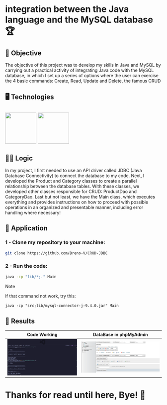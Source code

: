 # integration between the Java language and the MySQL database :trophy:
## :rocket: Objective 
The objective of this project was to develop my skills in Java and MySQL by carrying out a practical activity of integrating Java code with the MySQL database, in which I set up a series of options where the user can exercise the 4 basic commands: Create, Read, Update and Delete, the famous CRUD  
## :desktop_computer: Technologies
<img src="https://cdn.jsdelivr.net/gh/devicons/devicon@latest/icons/java/java-original-wordmark.svg" width = "100" height = "100"/> <img src="https://cdn.jsdelivr.net/gh/devicons/devicon@latest/icons/mysql/mysql-original-wordmark.svg" width = "100" height = "100"/>
---
## :male_detective: Logic
In my project, I first needed to use an API driver called JDBC (Java Database Connectivity) to connect the database to my code. Next, I developed the Product and Category classes to create a parallel relationship between the database tables. With these classes, we developed other classes responsible for CRUD: ProductDao and CategoryDao. Last but not least, we have the Main class, which executes everything and provides instructions on how to proceed with possible operations in an organized and presentable manner, including error handling where necessary!  
## :pushpin: Application
### 1 - Clone my repository to your machine:  
```bash copy
git clone https://github.com/Breno-V/CRUD-JDBC
```

### 2 - Run the code: 
```bash copy
java -cp "lib/*;." Main
```  
>[!NOTE]
> If that command not work, try this:
>```copy
>java -cp "src;lib/mysql-connector-j-9.4.0.jar" Main
>```

## :key: Results
|Code Working|DataBase in phpMyAdmin|
|------------|----------------------|
|![code-image](assets/images/code-working.png)            |![db-image](assets/images/database.png)                      |

# Thanks for read until here, Bye! :wave: